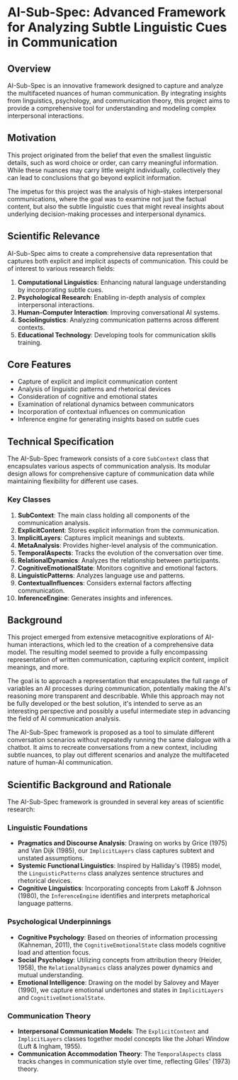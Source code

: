 # AI-Sub-Spec: Advanced Framework for Analyzing Subtle Linguistic Cues in Communication

## Overview

AI-Sub-Spec is an innovative framework designed to capture and analyze the multifaceted nuances of human communication. By integrating insights from linguistics, psychology, and communication theory, this project aims to provide a comprehensive tool for understanding and modeling complex interpersonal interactions.

## Motivation

This project originated from the belief that even the smallest linguistic details, such as word choice or order, can carry meaningful information. While these nuances may carry little weight individually, collectively they can lead to conclusions that go beyond explicit information.

The impetus for this project was the analysis of high-stakes interpersonal communications, where the goal was to examine not just the factual content, but also the subtle linguistic cues that might reveal insights about underlying decision-making processes and interpersonal dynamics.

## Scientific Relevance

AI-Sub-Spec aims to create a comprehensive data representation that captures both explicit and implicit aspects of communication. This could be of interest to various research fields:

1. **Computational Linguistics**: Enhancing natural language understanding by incorporating subtle cues.
2. **Psychological Research**: Enabling in-depth analysis of complex interpersonal interactions.
3. **Human-Computer Interaction**: Improving conversational AI systems.
4. **Sociolinguistics**: Analyzing communication patterns across different contexts.
5. **Educational Technology**: Developing tools for communication skills training.

## Core Features

- Capture of explicit and implicit communication content
- Analysis of linguistic patterns and rhetorical devices
- Consideration of cognitive and emotional states
- Examination of relational dynamics between communicators
- Incorporation of contextual influences on communication
- Inference engine for generating insights based on subtle cues

## Technical Specification

The AI-Sub-Spec framework consists of a core `SubContext` class that encapsulates various aspects of communication analysis. Its modular design allows for comprehensive capture of communication data while maintaining flexibility for different use cases.

### Key Classes

1. **SubContext**: The main class holding all components of the communication analysis.
2. **ExplicitContent**: Stores explicit information from the communication.
3. **ImplicitLayers**: Captures implicit meanings and subtexts.
4. **MetaAnalysis**: Provides higher-level analysis of the communication.
5. **TemporalAspects**: Tracks the evolution of the conversation over time.
6. **RelationalDynamics**: Analyzes the relationship between participants.
7. **CognitiveEmotionalState**: Monitors cognitive and emotional factors.
8. **LinguisticPatterns**: Analyzes language use and patterns.
9. **ContextualInfluences**: Considers external factors affecting communication.
10. **InferenceEngine**: Generates insights and inferences.

## Background

This project emerged from extensive metacognitive explorations of AI-human interactions, which led to the creation of a comprehensive data model. The resulting model seemed to provide a fully encompassing representation of written communication, capturing explicit content, implicit meanings, and more.

The goal is to approach a representation that encapsulates the full range of variables an AI processes during communication, potentially making the AI's reasoning more transparent and describable. While this approach may not be fully developed or the best solution, it's intended to serve as an interesting perspective and possibly a useful intermediate step in advancing the field of AI communication analysis.

The AI-Sub-Spec framework is proposed as a tool to simulate different conversation scenarios without repeatedly running the same dialogue with a chatbot. It aims to recreate conversations from a new context, including subtle nuances, to play out different scenarios and analyze the multifaceted nature of human-AI communication.


## Scientific Background and Rationale

The AI-Sub-Spec framework is grounded in several key areas of scientific research:

### Linguistic Foundations
- **Pragmatics and Discourse Analysis**: Drawing on works by Grice (1975) and Van Dijk (1985), our `ImplicitLayers` class captures subtext and unstated assumptions.
- **Systemic Functional Linguistics**: Inspired by Halliday's (1985) model, the `LinguisticPatterns` class analyzes sentence structures and rhetorical devices.
- **Cognitive Linguistics**: Incorporating concepts from Lakoff & Johnson (1980), the `InferenceEngine` identifies and interprets metaphorical language patterns.

### Psychological Underpinnings
- **Cognitive Psychology**: Based on theories of information processing (Kahneman, 2011), the `CognitiveEmotionalState` class models cognitive load and attention focus.
- **Social Psychology**: Utilizing concepts from attribution theory (Heider, 1958), the `RelationalDynamics` class analyzes power dynamics and mutual understanding.
- **Emotional Intelligence**: Drawing on the model by Salovey and Mayer (1990), we capture emotional undertones and states in `ImplicitLayers` and `CognitiveEmotionalState`.

### Communication Theory
- **Interpersonal Communication Models**: The `ExplicitContent` and `ImplicitLayers` classes together model concepts like the Johari Window (Luft & Ingham, 1955).
- **Communication Accommodation Theory**: The `TemporalAspects` class tracks changes in communication style over time, reflecting Giles' (1973) theory.
